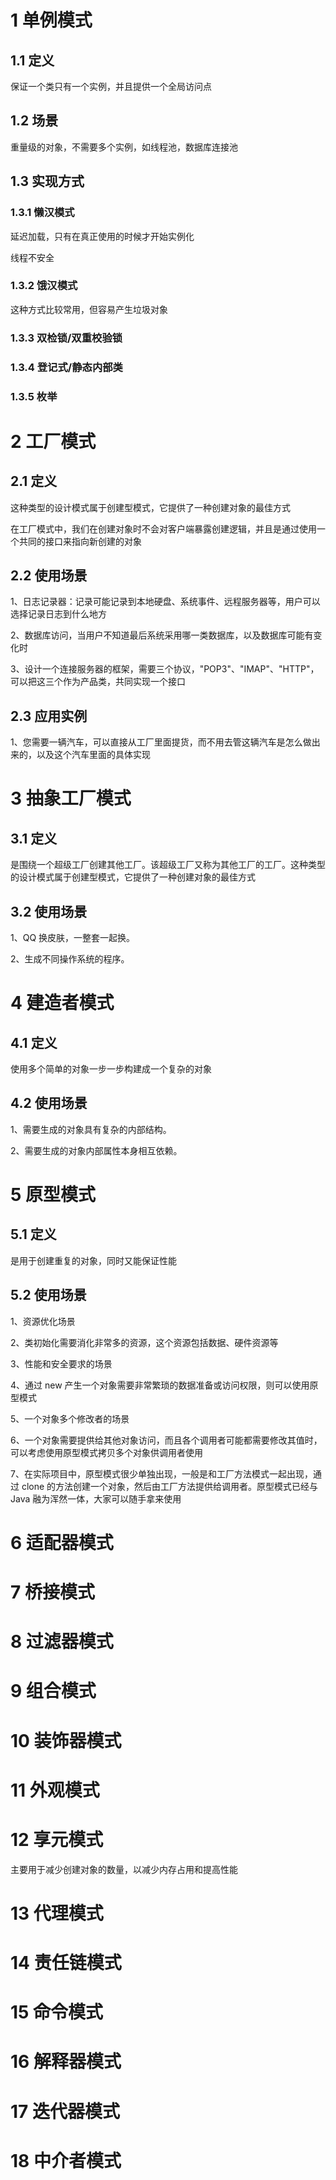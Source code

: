 # 1 单例模式

## 1.1 定义

保证一个类只有一个实例，并且提供一个全局访问点

## 1.2 场景

重量级的对象，不需要多个实例，如线程池，数据库连接池

## 1.3 实现方式

### 1.3.1 懒汉模式

延迟加载，只有在真正使用的时候才开始实例化

线程不安全

### 1.3.2 饿汉模式

这种方式比较常用，但容易产生垃圾对象

### 1.3.3 双检锁/双重校验锁

### 1.3.4 登记式/静态内部类

### 1.3.5 枚举

# 2 工厂模式

## 2.1 定义

这种类型的设计模式属于创建型模式，它提供了一种创建对象的最佳方式

在工厂模式中，我们在创建对象时不会对客户端暴露创建逻辑，并且是通过使用一个共同的接口来指向新创建的对象

## 2.2 使用场景

1、日志记录器：记录可能记录到本地硬盘、系统事件、远程服务器等，用户可以选择记录日志到什么地方

2、数据库访问，当用户不知道最后系统采用哪一类数据库，以及数据库可能有变化时

3、设计一个连接服务器的框架，需要三个协议，"POP3"、"IMAP"、"HTTP"，可以把这三个作为产品类，共同实现一个接口

## 2.3 应用实例

1、您需要一辆汽车，可以直接从工厂里面提货，而不用去管这辆汽车是怎么做出来的，以及这个汽车里面的具体实现

# 3 抽象工厂模式

## 3.1 定义

是围绕一个超级工厂创建其他工厂。该超级工厂又称为其他工厂的工厂。这种类型的设计模式属于创建型模式，它提供了一种创建对象的最佳方式

## 3.2 使用场景

1、QQ 换皮肤，一整套一起换。 

2、生成不同操作系统的程序。

# 4 建造者模式

## 4.1 定义

使用多个简单的对象一步一步构建成一个复杂的对象

## 4.2 使用场景

1、需要生成的对象具有复杂的内部结构。 

2、需要生成的对象内部属性本身相互依赖。

# 5 原型模式

## 5.1 定义

是用于创建重复的对象，同时又能保证性能

## 5.2 使用场景

1、资源优化场景

2、类初始化需要消化非常多的资源，这个资源包括数据、硬件资源等

3、性能和安全要求的场景

4、通过 new 产生一个对象需要非常繁琐的数据准备或访问权限，则可以使用原型模式

5、一个对象多个修改者的场景

6、一个对象需要提供给其他对象访问，而且各个调用者可能都需要修改其值时，可以考虑使用原型模式拷贝多个对象供调用者使用

7、在实际项目中，原型模式很少单独出现，一般是和工厂方法模式一起出现，通过 clone 的方法创建一个对象，然后由工厂方法提供给调用者。原型模式已经与 Java 融为浑然一体，大家可以随手拿来使用

# 6 适配器模式

# 7 桥接模式

# 8 过滤器模式

# 9 组合模式

# 10 装饰器模式

# 11 外观模式

# 12 享元模式

主要用于减少创建对象的数量，以减少内存占用和提高性能

# 13 代理模式

# 14 责任链模式

# 15 命令模式

# 16 解释器模式

# 17 迭代器模式

# 18 中介者模式